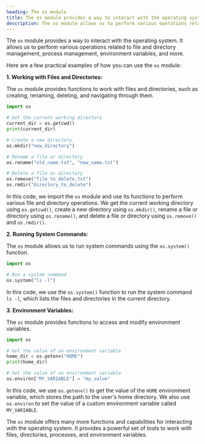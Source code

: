 ```yaml
---
heading: The os module
title: The os module provides a way to interact with the operating system
description: The os module allows us to perform various operations related to file and directory management, process management, environment variables, and more.
---
```


The `os` module provides a way to interact with the operating system. It allows us to perform various operations related to file and directory management, process management, environment variables, and more.

Here are a few practical examples of how you can use the `os` module:

**1. Working with Files and Directories:**

The `os` module provides functions to work with files and directories, such as creating, renaming, deleting, and navigating through them.

```python
import os

# Get the current working directory
current_dir = os.getcwd()
print(current_dir)

# Create a new directory
os.mkdir("new_directory")

# Rename a file or directory
os.rename("old_name.txt", "new_name.txt")

# Delete a file or directory
os.remove("file_to_delete.txt")
os.rmdir("directory_to_delete")
```

In this code, we import the `os` module and use its functions to perform various file and directory operations. We get the current working directory using `os.getcwd()`, create a new directory using `os.mkdir()`, rename a file or directory using `os.rename()`, and delete a file or directory using `os.remove()` and `os.rmdir()`.

**2. Running System Commands:**

The `os` module allows us to run system commands using the `os.system()` function.

```python
import os

# Run a system command
os.system("ls -l")
```

In this code, we use the `os.system()` function to run the system command `ls -l`, which lists the files and directories in the current directory.

**3. Environment Variables:**

The `os` module provides functions to access and modify environment variables.

```python
import os

# Get the value of an environment variable
home_dir = os.getenv("HOME")
print(home_dir)

# Set the value of an environment variable
os.environ["MY_VARIABLE"] = "my_value"
```

In this code, we use `os.getenv()` to get the value of the `HOME` environment variable, which stores the path to the user's home directory. We also use `os.environ` to set the value of a custom environment variable called `MY_VARIABLE`.

The `os` module offers many more functions and capabilities for interacting with the operating system. It provides a powerful set of tools to work with files, directories, processes, and environment variables.
